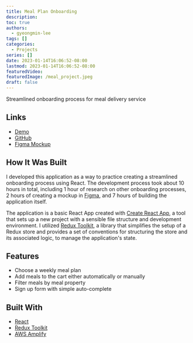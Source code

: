 ```yaml
---
title: Meal Plan Onboarding
description:
toc: true
authors:
  - gyeongmin-lee
tags: []
categories:
  - Projects
series: []
date: 2023-01-14T16:06:52-08:00
lastmod: 2023-01-14T16:06:52-08:00
featuredVideo:
featuredImage: /meal_project.jpeg
draft: false
---
```


Streamlined onboarding process for meal delivery service

<!--more-->

## Links

- [Demo](https://main.d10rroua7pnjjo.amplifyapp.com/)
- [GitHub](https://github.com/gyeongmin-lee/meal-delivery-onboarding)
- [Figma Mockup](https://www.figma.com/file/lbAJbX0B216dKD7vUoeKOv/Meal-Plan-Onboarding?node-id=0%3A1&t=urfIQGRQoPN6DyRO-1)

## How It Was Built

I developed this application as a way to practice creating a streamlined onboarding process using React. The development process took about 10 hours in total, including 1 hour of research on other onboarding processes, 2 hours of creating a mockup in [Figma](https://www.figma.com/file/lbAJbX0B216dKD7vUoeKOv/Meal-Plan-Onboarding?node-id=0%3A1&t=urfIQGRQoPN6DyRO-1), and 7 hours of building the application itself.

The application is a basic React App created with [Create React App](https://create-react-app.dev/), a tool that sets up a new project with a sensible file structure and development environment. I utilized [Redux Toolkit](https://redux-toolkit.js.org/), a library that simplifies the setup of a Redux store and provides a set of conventions for structuring the store and its associated logic, to manage the application's state.

## Features

- Choose a weekly meal plan
- Add meals to the cart either automatically or manually
- Filter meals by meal property
- Sign up form with simple auto-complete

## Built With

- [React](https://reactjs.org/)
- [Redux Toolkit](https://redux-toolkit.js.org/)
- [AWS Amplify](https://aws.amazon.com/amplify/)
